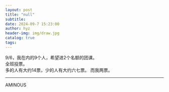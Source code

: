 ```yaml
---
layout: post
title: "null"
subtitle: 
date: 2024-09-7 15:23:00
author: hyz
header-img: img/draw.jpg
catalog: true
tags:
---
```

9/6，我在内的9个人，希望进2个名额的团课。<br>
全班投票。<br>
多的人有大约14票，少的人有大约六七票。
而我两票。

---

AMINOUS
